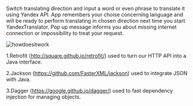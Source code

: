 Switch translating direction and input a word or even phrase to translate it using Yandex API. App remembers your choise concerning language and will be ready to perform translating in chosen direction next time you start YandexTranslator. Pop up message informs you about missing internet connection or impossibility to treat your request.



![howdoesitwork](https://user-images.githubusercontent.com/29121233/31865689-6adc4ab6-b77b-11e7-8e40-b5326d0660df.gif)




1.Retrofit (http://square.github.io/retrofit/) used to turn our HTTP API into a Java interface.

2.Jackson (https://github.com/FasterXML/jackson) used to integrate JSON with Java.

3.Dagger (https://google.github.io/dagger/) used to fast dependency injection for managing objects.
